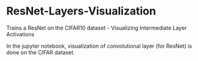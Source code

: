 # ResNet-Layers-Visualization
Trains a ResNet on the CIFAR10 dataset - Visualizing Intermediate Layer Activations

In the jupyter notebook, visualization of convolutional layer (for ResNet) is done on the CIFAR dataset.


